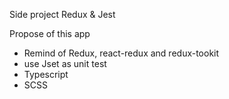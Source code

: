 Side project Redux & Jest

Propose of this app

- Remind of Redux, react-redux and redux-tookit
- use Jset as unit test
- Typescript
- SCSS
 
